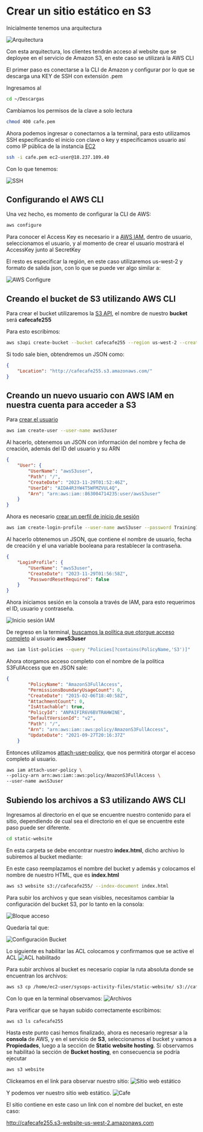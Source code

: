 # Crear un sitio estático en S3

Inicialmente tenemos una arquitectura

![Arquitectura](/images/arquitectura.jpeg)

Con esta arquitectura, los clientes tendrán acceso al website que se deployee en el servicio de Amazon S3, en este caso se utilizará la AWS CLI


El primer paso es conectarse a la CLI de Amazon y configurar por lo que se descarga una KEY de SSH con extensión .pem

Ingresamos al 
```bash
cd ~/Descargas
```

Cambiamos los permisos de la clave a solo lectura  
```bash
chmod 400 cafe.pem
```

Ahora podemos ingresar o conectarnos a la terminal, para esto utilizamos SSH especificando el inicio con clave o key y especificamos usuario así como IP pública de la instancia [EC2](https://aws.amazon.com/es/ec2/)
```bash
ssh -i cafe.pem ec2-user@18.237.109.40
```

Con lo que tenemos: 

![SSH](/images/ssh.jpeg)
## Configurando el AWS CLI 
Una vez hecho, es momento de configurar la CLI de AWS:
```bash
aws configure
```

Para conocer el Access Key es necesario ir a [AWS IAM](https://docs.aws.amazon.com/es_es/IAM/latest/UserGuide/id_users.html), dentro de usuario, seleccionamos el usuario, y al momento de crear el usuario mostrará el AccessKey junto al SecretKey 

El resto es especificar la región, en este caso utilizaremos us-west-2 y formato de salida json, con lo que se puede ver algo similar a: 

![AWS Configure](/images/aws_configure.jpeg)

## Creando el bucket de S3 utilizando AWS CLI 

Para crear el bucket utilizaremos la [S3 API](https://docs.aws.amazon.com/cli/latest/reference/s3api/), el nombre de nuestro __bucket__ será __cafecafe255__

Para esto escribimos: 
```bash
aws s3api create-bucket --bucket cafecafe255 --region us-west-2 --create-bucket-configuration LocationConstraint=us-west-2
```

Si todo sale bien, obtendremos un JSON como: 
```json
{
    "Location": "http://cafecafe255.s3.amazonaws.com/"
}
```
## Creando un nuevo usuario con AWS IAM en nuestra cuenta para acceder a S3

Para [crear el usuario](https://docs.aws.amazon.com/cli/latest/reference/iam/create-user.html)

```bash
aws iam create-user --user-name awsS3user
```

Al hacerlo, obtenemos un JSON con información del nombre y fecha de creación, además del ID del usuario y su ARN
```json
{
    "User": {
        "UserName": "awsS3user", 
        "Path": "/", 
        "CreateDate": "2023-11-29T01:52:46Z", 
        "UserId": "AIDA4R3YW4T5WFMZVUL4Q", 
        "Arn": "arn:aws:iam::863004714235:user/awsS3user"
    }
}
```

Ahora es necesario [crear un perfil de inicio de sesión](https://docs.aws.amazon.com/cli/latest/reference/iam/create-login-profile.html)

```bash
aws iam create-login-profile --user-name awsS3user --password Training123!
```

Al hacerlo obtenemos un JSON, que contiene el nombre de usuario, fecha de creación y el una variable booleana para restablecer la contraseña.

```json
{
    "LoginProfile": {
        "UserName": "awsS3user", 
        "CreateDate": "2023-11-29T01:56:58Z", 
        "PasswordResetRequired": false
    }
}
```

Ahora iniciamos sesión en la consola a través de IAM, para esto requerimos el ID, usuario y contraseña. 

![Inicio sesión IAM](inicio_IAM.jpeg)

De regreso en la terminal, [buscamos la política que otorgue acceso completo](https://docs.aws.amazon.com/cli/latest/reference/iam/list-policies.html) al usuario __awsS3user__

```bash
aws iam list-policies --query "Policies[?contains(PolicyName,'S3')]"
```

Ahora otorgamos acceso completo con el nombre de la política S3FullAccess que en JSON sale: 
```json
{
        "PolicyName": "AmazonS3FullAccess", 
        "PermissionsBoundaryUsageCount": 0, 
        "CreateDate": "2015-02-06T18:40:58Z", 
        "AttachmentCount": 0, 
        "IsAttachable": true, 
        "PolicyId": "ANPAIFIR6V6BVTRAHWINE", 
        "DefaultVersionId": "v2", 
        "Path": "/", 
        "Arn": "arn:aws:iam::aws:policy/AmazonS3FullAccess", 
        "UpdateDate": "2021-09-27T20:16:37Z"
    }
```
Entonces utilizamos [attach-user-policy](https://docs.aws.amazon.com/cli/latest/reference/iam/attach-user-policy.html), que nos permitirá otorgar el acceso completo al usuario. 

```bash
aws iam attach-user-policy \ 
--policy-arn arn:aws:iam::aws:policy/AmazonS3FullAccess \
--user-name awsS3user
```

## Subiendo los archivos a S3 utilizando AWS CLI

Ingresamos al directorio en el que se encuentre nuestro contenido para el sitio, dependiendo de cual sea el directorio en el que se encuentre este paso puede ser diferente.

```bash
cd static-website
```
En esta carpeta se debe encontrar nuestro __index.html__, dicho archivo lo subiremos al bucket mediante: 

En este caso reemplazamos el nombre del bucket y además y colocamos el nombre de nuestro HTML, que es __index.html__
```bash
aws s3 website s3://cafecafe255/ --index-document index.html
```

Para subir los archivos y que sean visibles, necesitamos cambiar la configuración del bucket S3, por lo tanto en la consola: 

![Bloque acceso](/images/bloqueacceso.jpeg)

Quedaría tal que: 

![Configuración Bucket](/images/desactivado.jpeg)

Lo siguiente es habilitar las ACL colocamos y confirmamos que se active el ACL
![ACL habilitado](/images/image.png)


Para subir archivos al bucket es necesario copiar la ruta absoluta donde se encuentran los archivos: 
```bash
aws s3 cp /home/ec2-user/sysops-activity-files/static-website/ s3://cafecafe255/ --recursive --acl public-read
```

Con lo que en la terminal observamos: 
![Archivos](/images/archivos.jpeg)

Para verificar que se hayan subido correctamente escribimos: 

```bash
aws s3 ls cafecafe255
```

Hasta este punto casi hemos finalizado, ahora es necesario regresar a la __consola__ de AWS, y en el servicio de __S3__, seleccionamos el bucket y vamos a __Propiedades__, luego a la sección de __Static website hosting__. Si observamos se habilitaó la sección de __Bucket hosting__, en consecuencia se podría ejecutar

```bash
aws s3 website
```
Clickeamos en el link para observar nuestro sitio: 
![Sitio web estático](sitios_estaticos.jpeg)

Y podemos ver nuestro sitio web estático.
![Cafe](/images/pagina.jpeg)

 El sitio contiene en este caso un link con el nombre del bucket, en este caso: 

 http://cafecafe255.s3-website-us-west-2.amazonaws.com
 
